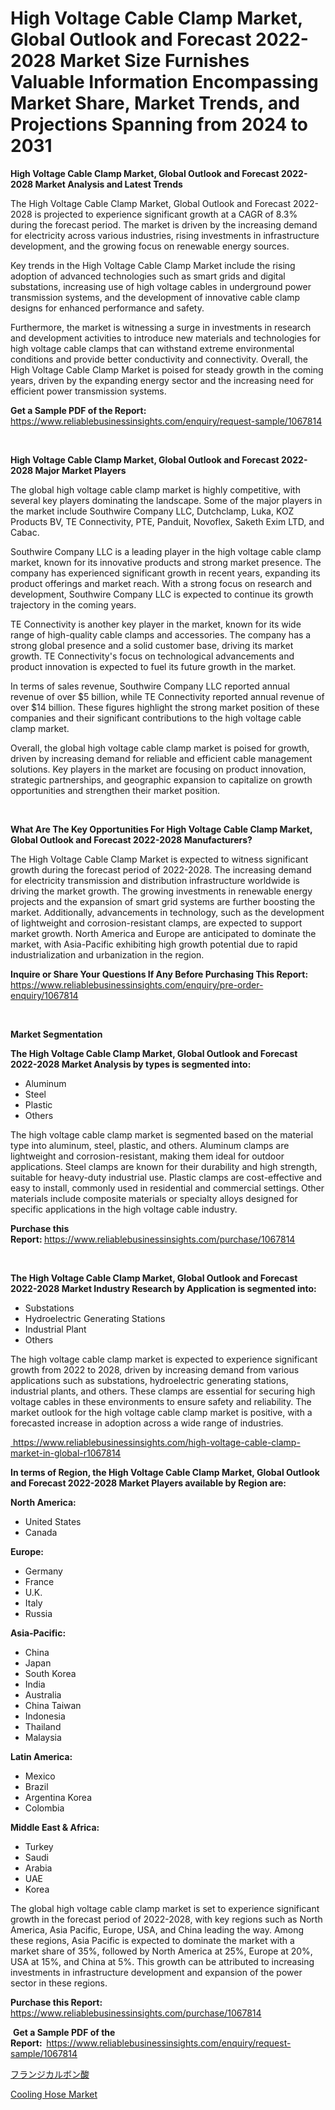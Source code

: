 <p><h1>High Voltage Cable Clamp Market, Global Outlook and Forecast 2022-2028 Market Size Furnishes Valuable Information Encompassing Market Share, Market Trends, and Projections Spanning from 2024 to 2031</h1></p><p><strong>High Voltage Cable Clamp Market, Global Outlook and Forecast 2022-2028 Market Analysis and Latest Trends</strong></p>
<p><p>The High Voltage Cable Clamp Market, Global Outlook and Forecast 2022-2028 is projected to experience significant growth at a CAGR of 8.3% during the forecast period. The market is driven by the increasing demand for electricity across various industries, rising investments in infrastructure development, and the growing focus on renewable energy sources. </p><p>Key trends in the High Voltage Cable Clamp Market include the rising adoption of advanced technologies such as smart grids and digital substations, increasing use of high voltage cables in underground power transmission systems, and the development of innovative cable clamp designs for enhanced performance and safety.</p><p>Furthermore, the market is witnessing a surge in investments in research and development activities to introduce new materials and technologies for high voltage cable clamps that can withstand extreme environmental conditions and provide better conductivity and connectivity. Overall, the High Voltage Cable Clamp Market is poised for steady growth in the coming years, driven by the expanding energy sector and the increasing need for efficient power transmission systems.</p></p>
<p><strong>Get a Sample PDF of the Report:&nbsp;</strong> <a href="https://www.reliablebusinessinsights.com/enquiry/request-sample/1067814">https://www.reliablebusinessinsights.com/enquiry/request-sample/1067814</a></p>
<p>&nbsp;</p>
<p><strong>High Voltage Cable Clamp Market, Global Outlook and Forecast 2022-2028 Major Market Players</strong></p>
<p><p>The global high voltage cable clamp market is highly competitive, with several key players dominating the landscape. Some of the major players in the market include Southwire Company LLC, Dutchclamp, Luka, KOZ Products BV, TE Connectivity, PTE, Panduit, Novoflex, Saketh Exim LTD, and Cabac.</p><p>Southwire Company LLC is a leading player in the high voltage cable clamp market, known for its innovative products and strong market presence. The company has experienced significant growth in recent years, expanding its product offerings and market reach. With a strong focus on research and development, Southwire Company LLC is expected to continue its growth trajectory in the coming years.</p><p>TE Connectivity is another key player in the market, known for its wide range of high-quality cable clamps and accessories. The company has a strong global presence and a solid customer base, driving its market growth. TE Connectivity's focus on technological advancements and product innovation is expected to fuel its future growth in the market.</p><p>In terms of sales revenue, Southwire Company LLC reported annual revenue of over $5 billion, while TE Connectivity reported annual revenue of over $14 billion. These figures highlight the strong market position of these companies and their significant contributions to the high voltage cable clamp market.</p><p>Overall, the global high voltage cable clamp market is poised for growth, driven by increasing demand for reliable and efficient cable management solutions. Key players in the market are focusing on product innovation, strategic partnerships, and geographic expansion to capitalize on growth opportunities and strengthen their market position.</p></p>
<p>&nbsp;</p>
<p><strong>What Are The Key Opportunities For High Voltage Cable Clamp Market, Global Outlook and Forecast 2022-2028 Manufacturers?</strong></p>
<p><p>The High Voltage Cable Clamp Market is expected to witness significant growth during the forecast period of 2022-2028. The increasing demand for electricity transmission and distribution infrastructure worldwide is driving the market growth. The growing investments in renewable energy projects and the expansion of smart grid systems are further boosting the market. Additionally, advancements in technology, such as the development of lightweight and corrosion-resistant clamps, are expected to support market growth. North America and Europe are anticipated to dominate the market, with Asia-Pacific exhibiting high growth potential due to rapid industrialization and urbanization in the region.</p></p>
<p><strong>Inquire or Share Your Questions If Any Before Purchasing This Report:</strong> <a href="https://www.reliablebusinessinsights.com/enquiry/pre-order-enquiry/1067814">https://www.reliablebusinessinsights.com/enquiry/pre-order-enquiry/1067814</a></p>
<p>&nbsp;</p>
<p><strong>Market Segmentation</strong></p>
<p><strong>The High Voltage Cable Clamp Market, Global Outlook and Forecast 2022-2028 Market Analysis by types is segmented into:</strong></p>
<p><ul><li>Aluminum</li><li>Steel</li><li>Plastic</li><li>Others</li></ul></p>
<p><p>The high voltage cable clamp market is segmented based on the material type into aluminum, steel, plastic, and others. Aluminum clamps are lightweight and corrosion-resistant, making them ideal for outdoor applications. Steel clamps are known for their durability and high strength, suitable for heavy-duty industrial use. Plastic clamps are cost-effective and easy to install, commonly used in residential and commercial settings. Other materials include composite materials or specialty alloys designed for specific applications in the high voltage cable industry.</p></p>
<p><strong>Purchase this Report:&nbsp;</strong><a href="https://www.reliablebusinessinsights.com/purchase/1067814">https://www.reliablebusinessinsights.com/purchase/1067814</a></p>
<p>&nbsp;</p>
<p><strong>The High Voltage Cable Clamp Market, Global Outlook and Forecast 2022-2028 Market Industry Research by Application is segmented into:</strong></p>
<p><ul><li>Substations</li><li>Hydroelectric Generating Stations</li><li>Industrial Plant</li><li>Others</li></ul></p>
<p><p>The high voltage cable clamp market is expected to experience significant growth from 2022 to 2028, driven by increasing demand from various applications such as substations, hydroelectric generating stations, industrial plants, and others. These clamps are essential for securing high voltage cables in these environments to ensure safety and reliability. The market outlook for the high voltage cable clamp market is positive, with a forecasted increase in adoption across a wide range of industries.</p></p>
<p><a href="https://www.reliablebusinessinsights.com/high-voltage-cable-clamp-market-in-global-r1067814">&nbsp;https://www.reliablebusinessinsights.com/high-voltage-cable-clamp-market-in-global-r1067814</a></p>
<p><strong>In terms of Region, the High Voltage Cable Clamp Market, Global Outlook and Forecast 2022-2028 Market Players available by Region are:</strong></p>
<p>
    <p> <strong> North America: </strong>
        <ul>
            <li>United States</li>
            <li>Canada</li>
        </ul>
        </p> 
    <p> <strong> Europe: </strong>
        <ul>
            <li>Germany</li>
            <li>France</li>
            <li>U.K.</li>
            <li>Italy</li>
            <li>Russia</li>
        </ul>
        </p> 
    <p> <strong> Asia-Pacific: </strong>
        <ul>
            <li>China</li>
            <li>Japan</li>
            <li>South Korea</li>
            <li>India</li>
            <li>Australia</li>
            <li>China Taiwan</li>
            <li>Indonesia</li>
            <li>Thailand</li>
            <li>Malaysia</li>
        </ul>
        </p> 
    <p> <strong> Latin America: </strong>
        <ul>
            <li>Mexico</li>
            <li>Brazil</li>
            <li>Argentina Korea</li>
            <li>Colombia</li>
        </ul>
        </p> 
    <p> <strong> Middle East & Africa: </strong>
        <ul>
            <li>Turkey</li>
            <li>Saudi</li>
            <li>Arabia</li>
            <li>UAE</li>
            <li>Korea</li>
        </ul>
    </p>
    </p>
<p><p>The global high voltage cable clamp market is set to experience significant growth in the forecast period of 2022-2028, with key regions such as North America, Asia Pacific, Europe, USA, and China leading the way. Among these regions, Asia Pacific is expected to dominate the market with a market share of 35%, followed by North America at 25%, Europe at 20%, USA at 15%, and China at 5%. This growth can be attributed to increasing investments in infrastructure development and expansion of the power sector in these regions.</p></p>
<p><strong>Purchase this Report: </strong><a href="https://www.reliablebusinessinsights.com/purchase/1067814">https://www.reliablebusinessinsights.com/purchase/1067814</a></p>
<p>&nbsp;<strong>Get a Sample PDF of the Report:&nbsp;&nbsp;</strong><a href="https://www.reliablebusinessinsights.com/enquiry/request-sample/1067814">https://www.reliablebusinessinsights.com/enquiry/request-sample/1067814</a></p>
<p><strong></strong></p>
<p><p><a href="https://medium.com/@lauriank/%E3%83%95%E3%83%A9%E3%83%B3%E3%82%B8%E3%82%B8%E3%82%AB%E3%83%AB%E3%83%9C%E3%83%B3%E9%85%B8%E5%B8%82%E5%A0%B4-%E5%B8%82%E5%A0%B4%E3%82%B7%E3%82%A7%E3%82%A2-%E5%B8%82%E5%A0%B4%E5%8B%95%E5%90%91-%E3%81%8A%E3%82%88%E3%81%B3%E5%B0%86%E6%9D%A5%E3%81%AE%E6%88%90%E9%95%B7%E3%81%AE%E6%8E%A2%E7%B4%A2-08b993a6ace8">フランジカルボン酸</a></p><p><a href="https://view.publitas.com/reportprime-1/cooling-hose-market-analysis-its-cagr-market-segmentation-and-global-industry-overview/">Cooling Hose Market</a></p></p>